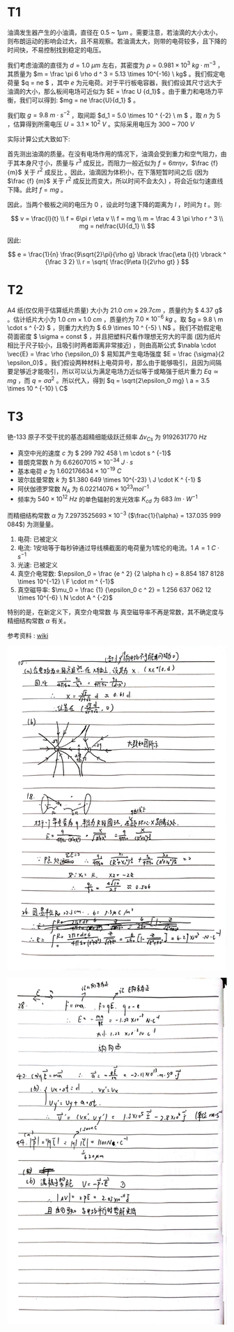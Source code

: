 # T1

油滴发生器产生的小油滴，直径在 $0.5$ ~ $1 \mu m$ 。需要注意，若油滴的大小太小，则布朗运动的影响会过大，且不易观察。若油滴太大，则带的电荷较多，且下降的时间快，不易控制找到稳定的电压。

我们考虑油滴的直径为 $d = 1.0 \ \mu m$ 左右，其密度为 $\rho = 0.981 \times 10 ^ 3 \ kg \cdot m^{-3}$ ，其质量为 $m = \frac \pi 6 \rho d ^ 3 = 5.13 \times 10^{-16} \ kg$ 。我们假定电荷量 $q = ne $ ，其中 $e$ 为元电荷。对于平行板电容器，我们假设其尺寸远大于油滴的大小，那么板间电场可近似为 $E = \frac U {d_1}$ 。由于重力和电场力平衡，我们可以得到: $mg = ne \frac{U}{d_1} $ 。

我们取 $g = 9.8 \ m \cdot s^{-2}$ ，取间距 $d_1 = 5.0 \times 10 ^ {-2} \ m $ ，取 $n$ 为 $5$ ，估算得到所需电压 $U = 3.1 \times 10^2 \ V$ 。实际采用电压为 $300$ ~ $700 \ V$

实际计算公式大致如下:

首先测出油滴的质量。在没有电场作用的情况下，油滴会受到重力和空气阻力，由于其本身尺寸小，质量与 $r^3$ 成反比，而阻力一般近似为 $f = 6\pi r \eta v$，$\frac {f} {m}$ 关于 $r^2$ 成反比 。因此，油滴因为体积小，在下落短暂时间之后 (因为 $\frac {f} {m}$ 关于 $r^2$ 成反比而变大，所以时间不会太久) ，将会近似匀速直线下降。此时 $f = mg$ 。

因此，当两个极板之间的电压为 0 ，设此时匀速下降的距离为 $l$ ，时间为 $t$ 。则:

$$
v = \frac{l}{t} \\
f = 6\pi r \eta v   \\
f = mg \\
m = \frac 4 3 \pi \rho r ^ 3 \\
mg = ne\frac{U}{d_1} \\
$$

因此:

$$
e = \frac{1}{n} \frac{9\sqrt{2}\pi}{\rho g} \lbrack \frac{\eta l}{t} \rbrack ^ {\frac 3 2} \\
r = \sqrt{ \frac{9\eta l}{2\rho gt} }
$$

# T2

A4 纸(仅仅用于估算纸片质量) 大小为 $21.0 \ cm \times 29.7  cm$ ，质量约为 $ 4.37 g$ 。估计纸片大小为 $1.0 \ cm \times 1.0 \ cm$ ，质量约为 $7.0 \times 10 ^{-6} \ kg$ 。取 $g = 9.8 \ m \cdot s ^ {-2} $ ，则重力大约为 $ 6.9 \times 10 ^ {-5} \ N$ 。我们不妨假定电荷面密度 $ \sigma = const $ ，并且把塑料尺看作理想无穷大的平面 (因为纸片相比于尺子较小，且吸引时两者距离非常接近) ，则由高斯公式 $\nabla \cdot \vec{E} = \frac \rho {\epsilon_0} $ 易知其产生电场强度 $E = \frac {\sigma}{2 \epsilon_0}$ 。我们假设两种材料上电荷异号，那么由于能够吸引，且因为间隔要足够近才能吸引，所以可以认为满足电场力近似等于或略强于纸片重力 $Eq \simeq mg$ ，而 $q = \sigma a^2$ 。所以代入，得到 $q = \sqrt{2\epsilon_0 mg} \ a = 3.5 \times 10 ^ {-10} \ C$

# T3

铯-133 原子不受干扰的基态超精细能级跃迁频率 $\Delta \nu_{Cs}$ 为 $9 192 631 770 \ Hz$

- 真空中光的速度 $c$ 为 $ 299 792 458 \ m \cdot s ^ {-1}$
- 普朗克常数 $h$ 为 $6.626 070 15 \times 10^{-34} \ J\cdot s$
- 基本电荷 $e$ 为 $1.602 176 634 \times 10^{-19} \ C$
- 玻尔兹曼常数 $k$ 为 $1.380 649 \times 10^{-23} \ J \cdot K ^ {-1} $
- 阿伏伽德罗常数 $N_A$ 为 $6.022 140 76 \times 10^{23} mol ^ {-1}$
- 频率为 $540 \times 10^{12} \ Hz$ 的单色辐射的发光效率 $K_{cd}$ 为 $683 \ lm \cdot W ^{-1}$

而精细结构常数 $\alpha$ 为 $7.297 352 5693 \times 10^{-3}$  ($\frac{1}{\alpha} = 137.035 999 084$) 为测量量。

1. 电荷: 已被定义
2. 电流: 1安培等于每秒钟通过导线横截面的电荷量为1库伦的电流。$1 \ A = 1 \ C \cdot s ^ {-1}$
3. 光速: 已被定义
4. 真空介电常数: $\epsilon_0 = \frac {e ^ 2} {2 \alpha h c} = 8.854 187 8128 \times 10^{-12} \ F \cdot m ^ {-1}$
5. 真空磁导率: $\mu_0 = \frac {1} {\epsilon_0 c ^ 2} = 1.256 637 062 12 \times 10^{-6} \ N \cdot A ^ {-2}$

特别的是，在新定义下，真空介电常数 与 真空磁导率不再是常数，其不确定度与精细结构常数 $\alpha$ 有关。

参考资料 : [wiki](https://zh.wikipedia.org/wiki/2019%E5%B9%B4%E5%9C%8B%E9%9A%9B%E5%96%AE%E4%BD%8D%E5%88%B6%E5%9F%BA%E6%9C%AC%E5%96%AE%E4%BD%8D%E9%87%8D%E6%96%B0%E5%AE%9A%E7%BE%A9)

![1694964235713](image/HW1/1694964235713.png)

![1694964261495](image/HW1/1694964261495.png)